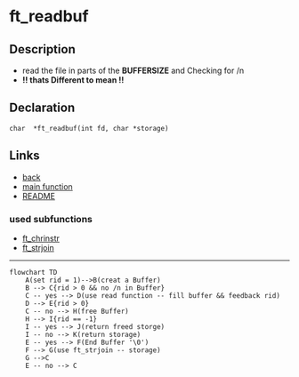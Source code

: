 # ft_readbuf

## Description
- read the file in parts of the **BUFFERSIZE** and Checking for /n
- **!! thats Different to mean !!**
## Declaration

```char  *ft_readbuf(int fd, char *storage)```

## Links
- [back](get_next_line.md)
- [main function](get_next_line.md)
- [README](../../README.md)

### used subfunctions
- [ft_chrinstr](ft_chrinstr.md)
- [ft_strjoin](ft_strjoin.md)

---

```mermaid
flowchart TD
	A(set rid = 1)-->B(creat a Buffer)
	B --> C{rid > 0 && no /n in Buffer}
	C -- yes --> D(use read function -- fill buffer && feedback rid)
	D --> E{rid > 0}
	C -- no --> H(free Buffer)
	H --> I{rid == -1}
	I -- yes --> J(return freed storge)
	I -- no --> K(return storage)
	E -- yes --> F(End Buffer '\0')
	F --> G(use ft_strjoin -- storage)
	G -->C
	E -- no --> C
```
